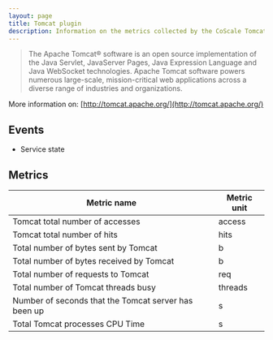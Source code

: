 ```yaml
---
layout: page
title: Tomcat plugin
description: Information on the metrics collected by the CoScale Tomcat plugin.
---
```


> The Apache Tomcat® software is an open source implementation of the Java Servlet, JavaServer Pages, Java Expression Language and Java WebSocket technologies. Apache Tomcat software powers numerous large-scale, mission-critical web applications across a diverse range of industries and organizations.

More information on: [http://tomcat.apache.org/](http://tomcat.apache.org/)

## Events

* Service state

## Metrics

| Metric name                                           | Metric unit |
|-------------------------------------------------------|-------------|
| Tomcat total number of accesses                       | access      |
| Tomcat total number of hits                           | hits        |
| Total number of bytes sent by Tomcat                  | b           |
| Total number of bytes received by Tomcat              | b           |
| Total number of requests to Tomcat                    | req         |
| Total number of Tomcat threads busy                   | threads     |
| Number of seconds that the Tomcat server has been up  | s           |
| Total Tomcat processes CPU Time                       | s           |
